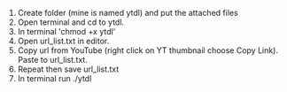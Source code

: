 1. Create folder (mine is named ytdl) and put the attached files
2. Open terminal and cd to ytdl.
3. In terminal 'chmod +x ytdl’
4. Open url_list.txt in editor.
5. Copy url from YouTube (right click on YT thumbnail choose Copy Link).  Paste to url_list.txt.
6. Repeat then save url_list.txt
7. In terminal run ./ytdl
